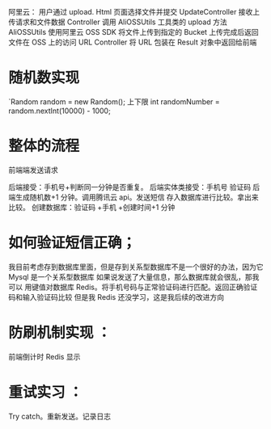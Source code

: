 阿里云：
用户通过 upload. Html 页面选择文件并提交
UpdateController 接收上传请求和文件数据
Controller 调用 AliOSSUtils 工具类的 upload 方法
AliOSSUtils 使用阿里云 OSS SDK 将文件上传到指定的 Bucket
上传完成后返回文件在 OSS 上的访问 URL
Controller 将 URL 包装在 Result 对象中返回给前端

# 随机数实现
`Random random = new Random(); 
上下限
int randomNumber = random.nextInt(10000) - 1000;


# 整体的流程
前端端发送请求

后端接受：手机号+判断同一分钟是否重复。
后端实体类接受：手机号    验证码
后端生成随机数+1 分钟。调用腾讯云 api。发送短信
存入数据库进行比较。拿出来比较。
创建数据库：验证码   +手机 +创建时间+1 分钟



# 如何验证短信正确；
我目前考虑存到数据库里面，但是存到关系型数据库不是一个很好的办法，因为它
Mysql 是一个关系型数据库
如果说发送了大量信息，那么数据库就会很乱，那我可以
用键值对数据库 Redis。将手机号码与正常验证码进行匹配。返回正确验证码和输入验证码比较
但是我 Redis 还没学习，这是我后续的改进方向



# 防刷机制实现 ：
前端倒计时
Redis 显示


# 重试实习 ：
Try catch。重新发送。记录日志